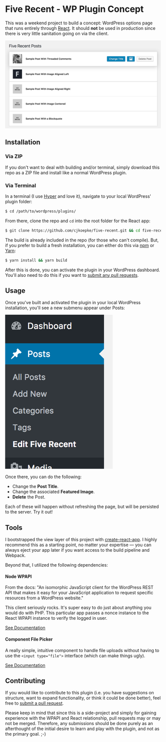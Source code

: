 # Five Recent - WP Plugin Concept
This was a weekend project to build a concept: WordPress options page that runs entirely through [React](https://reactjs.org). It should **not** be used in production since there is very little sanitation going on via the client.

![Admin View](https://github.com/cjkoepke/five-recent/blob/master/docs/five-recent-admin.png "Administration View Example")

## Installation
### Via ZIP
If you don't want to deal with building and/or terminal, simply download this repo as a ZIP file and install like a normal WordPress plugin.

### Via Terminal
In a terminal (I use [Hyper](https://hyper.is/) and love it), navigate to your local WordPress' plugin folder:
```bash
$ cd /path/to/wordpress/plugins/
```

From there, clone the repo and `cd` into the root folder for the React app:
```bash
$ git clone https://github.com/cjkoepke/five-recent.git && cd five-recent/view
```

The build is already included in the repo (for those who can't compile). But, if you prefer to build a fresh installation, you can either do this via [npm](https://npmjs.org) or [Yarn](https://yarnpkg.com/en/):
```bash
$ yarn install && yarn build
```

After this is done, you can activate the plugin in your WordPress dashboard. You'll also need to do this if you want to [submit any pull requests](#contributing).

## Usage
Once you've built and activated the plugin in your local WordPress installation, you'll see a new submenu appear under Posts:

![Navigation Submenu for Five Recent](https://github.com/cjkoepke/five-recent/blob/master/docs/navigation.png "Navigation Example")

Once there, you can do the following:

- Change the **Post Title**.
- Change the associated **Featured Image**.
- **Delete** the Post.

Each of these will happen without refreshing the page, but will be persisted to the server. Try it out!

## Tools
I bootstrapped the view layer of this project with [create-react-app](https://github.com/facebookincubator/create-react-app). I highly recommend this as a starting point, no matter your expertise — you can always eject your app later if you want access to the build pipeline and Webpack.

Beyond that, I utilized the following dependencies:

#### Node WPAPI
From the docs: "An isomorphic JavaScript client for the WordPress REST API that makes it easy for your JavaScript application to request specific resources from a WordPress website."

This client seriously rocks. It's super easy to do just about anything you would do with PHP. This particular app passes a nonce instance to the React WPAPI instance to verify the logged in user.

[See Documentation](http://wp-api.org/node-wpapi/)

#### Component File Picker
A really simple, intuitive component to handle file uploads without having to use the `<input type="file">` interface (which can make things ugly).

[See Documentation](https://www.npmjs.com/package/component-file-picker)

## Contributing
If you would like to contribute to this plugin (i.e. you have suggestions on structure, want to expand functionality, or think it could be done better), feel free to [submit a pull request](https://github.com/cjkoepke/five-recent/compare).

Please keep in mind that since this is a side-project and simply for gaining experience with the WPAPI and React relationship, pull requests may or may not be merged. Therefore, any submissions should be done purely as an afterthought of the initial desire to learn and play with the plugin, and not as the primary goal. ;-)
